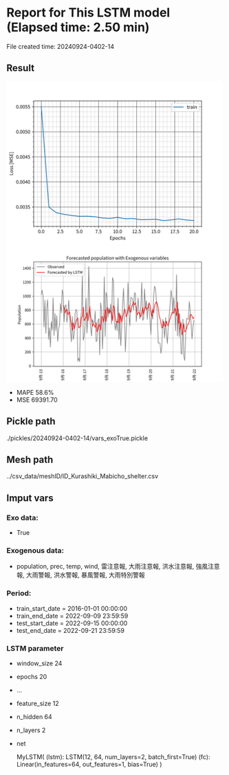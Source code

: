 
# Report for This LSTM model (Elapsed time: 2.50 min)

File created time: 20240924-0402-14

## Result 
<img src="result_20240924-0402-14_loss.png" width='600'/>
<img src="result_20240924-0402-14_forecast.png" width='600'/>

- MAPE	58.6%
- MSE 	69391.70

## Pickle path
./pickles/20240924-0402-14/vars_exoTrue.pickle

## Mesh path
../csv_data/meshID/ID_Kurashiki_Mabicho_shelter.csv

## Imput vars

### Exo data:
- True

### Exogenous data:
- population, prec, temp, wind, 雷注意報, 大雨注意報, 洪水注意報, 強風注意報, 大雨警報, 洪水警報, 暴風警報, 大雨特別警報
 
### Period:
- train_start_date    = 2016-01-01 00:00:00
- train_end_date      = 2022-09-09 23:59:59
- test_start_date     = 2022-09-15 00:00:00  
- test_end_date       = 2022-09-21 23:59:59

### LSTM parameter
- window_size	24
- epochs	20
- ...
- feature_size	12
- n_hidden	64
- n_layers	2
- net

     MyLSTM(
  (lstm): LSTM(12, 64, num_layers=2, batch_first=True)
  (fc): Linear(in_features=64, out_features=1, bias=True)
)


